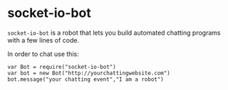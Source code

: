 # socket-io-bot

`socket-io-bot` is a robot that lets you build automated chatting programs with a few lines of code.

In order to chat use this:

    var Bot = require("socket-io-bot")
    var bot = new Bot("http://yourchattingwebsite.com")
    bot.message("your chatting event","I am a robot")
